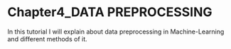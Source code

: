 # Chapter4_DATA PREPROCESSING
In this tutorial I will explain about data preprocessing in Machine-Learning and different methods of it.
